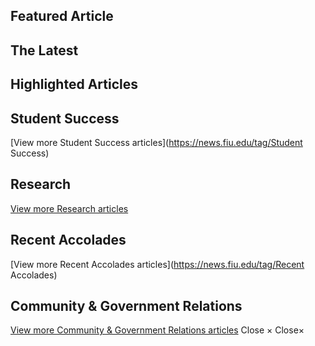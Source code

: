 ## Featured Article
## The Latest
## Highlighted Articles
## Student Success
[View more Student Success articles](https://news.fiu.edu/tag/Student Success)
## Research
[View more Research articles](https://news.fiu.edu/tag/Research)
## Recent Accolades
[View more Recent Accolades articles](https://news.fiu.edu/tag/Recent Accolades)
## Community & Government Relations
[View more Community & Government Relations articles](https://news.fiu.edu/community-and-government-relations)
Close ×
Close×

